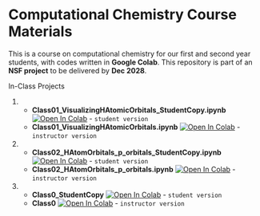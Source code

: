 # Computational Chemistry Course Materials

This is a course on computational chemistry for our first and second year students, with codes written in **Google Colab**. This repository is part of an **NSF project** to be delivered by **Dec 2028**.

In-Class Projects

1. 
   - **Class01_VisualizingHAtomicOrbitals_StudentCopy.ipynb** [![Open In Colab](https://colab.research.google.com/assets/colab-badge.svg)](https://colab.research.google.com/drive/1MyDEeytYBL9o1FytkZa04YcmHUB2O5UM) - `student version`
   - **Class01_VisualizingHAtomicOrbitals.ipynb** [![Open In Colab](https://colab.research.google.com/assets/colab-badge.svg)](https://colab.research.google.com/drive/1HaeazqqGIyzwqsEETixeW_uYAwQnlahQ) - `instructor version`

2. 
   - **Class02_HAtomOrbitals_p_orbitals_StudentCopy.ipynb** [![Open In Colab](https://colab.research.google.com/assets/colab-badge.svg)](https://colab.research.google.com/) - `student version`
   - **Class02_HAtomOrbitals_p_orbitals.ipynb** [![Open In Colab](https://colab.research.google.com/assets/colab-badge.svg)](https://colab.research.google.com/) - `instructor version`

3. 
   - **Class0_StudentCopy** [![Open In Colab](https://colab.research.google.com/assets/colab-badge.svg)](https://colab.research.google.com/) - `student version`
   - **Class0** [![Open In Colab](https://colab.research.google.com/assets/colab-badge.svg)](https://colab.research.google.com/) - `instructor version`
